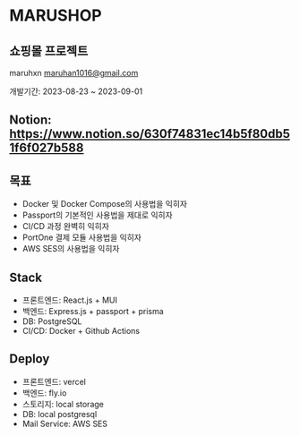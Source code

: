 # MARUSHOP

## 쇼핑몰 프로젝트

maruhxn <maruhan1016@gmail.com>

개발기간: 2023-08-23 ~ 2023-09-01

## Notion: https://www.notion.so/630f74831ec14b5f80db51f6f027b588

## 목표

- Docker 및 Docker Compose의 사용법을 익히자
- Passport의 기본적인 사용법을 제대로 익히자
- CI/CD 과정 완벽히 익히자
- PortOne 결제 모듈 사용법을 익히자
- AWS SES의 사용법을 익히자

## Stack

- 프론트엔드: React.js + MUI
- 백엔드: Express.js + passport + prisma
- DB: PostgreSQL
- CI/CD: Docker + Github Actions

## Deploy

- 프론트엔드: vercel
- 백엔드: fly.io
- 스토리지: local storage
- DB: local postgresql
- Mail Service: AWS SES
